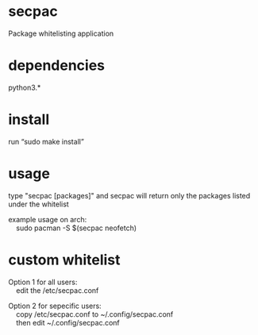 ﻿# secpac
Package whitelisting application

# dependencies
python3.*

# install
run “sudo make install”

# usage
type "secpac [packages]" and secpac will return only the packages listed under the whitelist

example usage on arch:<br/>
&nbsp;&nbsp;&nbsp;&nbsp;sudo pacman -S $(secpac neofetch)

# custom whitelist
Option 1 for all users:<br/>
&nbsp;&nbsp;&nbsp;&nbsp;edit the /etc/secpac.conf<br/>

Option 2 for sepecific users:<br/>
  &nbsp;&nbsp;&nbsp;&nbsp;copy /etc/secpac.conf to ~/.config/secpac.conf<br/>
  &nbsp;&nbsp;&nbsp;&nbsp;then edit ~/.config/secpac.conf<br/>
